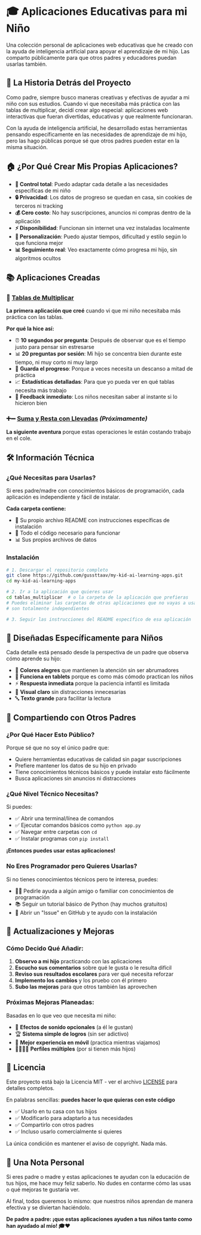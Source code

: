# 🎓 Aplicaciones Educativas para mi Niño

Una colección personal de aplicaciones web educativas que he creado con la ayuda de inteligencia artificial para apoyar el aprendizaje de mi hijo. Las comparto públicamente para que otros padres y educadores puedan usarlas también.

## 💝 La Historia Detrás del Proyecto

Como padre, siempre busco maneras creativas y efectivas de ayudar a mi niño con sus estudios. Cuando vi que necesitaba más práctica con las tablas de multiplicar, decidí crear algo especial: aplicaciones web interactivas que fueran divertidas, educativas y que realmente funcionaran.

Con la ayuda de inteligencia artificial, he desarrollado estas herramientas pensando específicamente en las necesidades de aprendizaje de mi hijo, pero las hago públicas porque sé que otros padres pueden estar en la misma situación.

## 🏠 ¿Por Qué Crear Mis Propias Aplicaciones?

- **📱 Control total**: Puedo adaptar cada detalle a las necesidades específicas de mi niño
- **🔒 Privacidad**: Los datos de progreso se quedan en casa, sin cookies de terceros ni tracking
- **💰 Cero costo**: No hay suscripciones, anuncios ni compras dentro de la aplicación
- **⚡ Disponibilidad**: Funcionan sin internet una vez instaladas localmente
- **🎨 Personalización**: Puedo ajustar tiempos, dificultad y estilo según lo que funciona mejor
- **📊 Seguimiento real**: Veo exactamente cómo progresa mi hijo, sin algoritmos ocultos

## 📚 Aplicaciones Creadas

### 🧮 [Tablas de Multiplicar](./tablas_multiplicar)
**La primera aplicación que creé** cuando vi que mi niño necesitaba más práctica con las tablas.

**Por qué la hice así:**
- ⏰ **10 segundos por pregunta**: Después de observar que es el tiempo justo para pensar sin estresarse
- 📊 **20 preguntas por sesión**: Mi hijo se concentra bien durante este tiempo, ni muy corto ni muy largo
- 💾 **Guarda el progreso**: Porque a veces necesita un descanso a mitad de práctica
- 📈 **Estadísticas detalladas**: Para que yo pueda ver en qué tablas necesita más trabajo
- 🎯 **Feedback inmediato**: Los niños necesitan saber al instante si lo hicieron bien

### ➕➖ [Suma y Resta con Llevadas](./suma-resta/) *(Próximamente)*
**La siguiente aventura** porque estas operaciones le están costando trabajo en el cole.

## 🛠️ Información Técnica

### ¿Qué Necesitas para Usarlas?
Si eres padre/madre con conocimientos básicos de programación, cada aplicación es independiente y fácil de instalar.

**Cada carpeta contiene:**
- 📝 Su propio archivo README con instrucciones específicas de instalación
- 🔧 Todo el código necesario para funcionar
- 📊 Sus propios archivos de datos

### Instalación
```bash
# 1. Descargar el repositorio completo
git clone https://github.com/gussttaav/my-kid-ai-learning-apps.git
cd my-kid-ai-learning-apps

# 2. Ir a la aplicación que quieres usar
cd tablas_multiplicar  # o la carpeta de la aplicación que prefieras
# Puedes eliminar las carpetas de otras aplicaciones que no vayas a usar
# son totalmente independientes

# 3. Seguir las instrucciones del README específico de esa aplicación
```


## 🎯 Diseñadas Específicamente para Niños

Cada detalle está pensado desde la perspectiva de un padre que observa cómo aprende su hijo:

- 🌈 **Colores alegres** que mantienen la atención sin ser abrumadores
- 📱 **Funciona en tablets** porque es como más cómodo practican los niños
- ⚡ **Respuesta inmediata** porque la paciencia infantil es limitada
- 🎨 **Visual claro** sin distracciones innecesarias
- 🔤 **Texto grande** para facilitar la lectura


## 🤝 Compartiendo con Otros Padres

### ¿Por Qué Hacer Esto Público?

Porque sé que no soy el único padre que:
- Quiere herramientas educativas de calidad sin pagar suscripciones
- Prefiere mantener los datos de su hijo en privado
- Tiene conocimientos técnicos básicos y puede instalar esto fácilmente
- Busca aplicaciones sin anuncios ni distracciones

### ¿Qué Nivel Técnico Necesitas?

Si puedes:
- ✅ Abrir una terminal/línea de comandos
- ✅ Ejecutar comandos básicos como `python app.py`
- ✅ Navegar entre carpetas con `cd`
- ✅ Instalar programas con `pip install`

**¡Entonces puedes usar estas aplicaciones!**

### No Eres Programador pero Quieres Usarlas?

Si no tienes conocimientos técnicos pero te interesa, puedes:
- 👨‍💻 Pedirle ayuda a algún amigo o familiar con conocimientos de programación
- 📚 Seguir un tutorial básico de Python (hay muchos gratuitos)
- 💬 Abrir un "Issue" en GitHub y te ayudo con la instalación

## 🔄 Actualizaciones y Mejoras

### Cómo Decido Qué Añadir:

1. **Observo a mi hijo** practicando con las aplicaciones
2. **Escucho sus comentarios** sobre qué le gusta o le resulta difícil
3. **Reviso sus resultados escolares** para ver qué necesita reforzar
4. **Implemento los cambios** y los pruebo con él primero
5. **Subo las mejoras** para que otros también las aprovechen

### Próximas Mejoras Planeadas:

Basadas en lo que veo que necesita mi niño:
- 🎵 **Efectos de sonido opcionales** (a él le gustan)
- 🏆 **Sistema simple de logros** (sin ser adictivo)
- 📱 **Mejor experiencia en móvil** (practica mientras viajamos)
- 👨‍👩‍👧‍👦 **Perfiles múltiples** (por si tienen más hijos)

## 📜 Licencia

Este proyecto está bajo la Licencia MIT - ver el archivo [LICENSE](LICENSE) para detalles completos.

En palabras sencillas: **puedes hacer lo que quieras con este código**
- ✅ Usarlo en tu casa con tus hijos
- ✅ Modificarlo para adaptarlo a tus necesidades
- ✅ Compartirlo con otros padres
- ✅ Incluso usarlo comercialmente si quieres

La única condición es mantener el aviso de copyright. Nada más.

## 💌 Una Nota Personal

Si eres padre o madre y estas aplicaciones te ayudan con la educación de tus hijos, me hace muy feliz saberlo. No dudes en contarme cómo las usas o qué mejoras te gustaría ver.

Al final, todos queremos lo mismo: que nuestros niños aprendan de manera efectiva y se diviertan haciéndolo.

**De padre a padre: ¡que estas aplicaciones ayuden a tus niños tanto como han ayudado al mío! 🎓❤️**